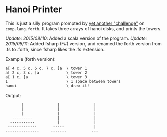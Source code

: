 # Hanoi Printer

This is just a silly program prompted by [yet another "challenge"][1] 
on `comp.lang.forth`.  It takes three arrays of hanoi disks, and prints
the towers.

_Update: 2015/08/10_: Added a scala version of the program.
_Update: 2015/08/11_: Added fsharp (F#) version, and renamed
the forth version from .fs to .forth, since fsharp likes the
.fs extension..

Example (forth version):

~~~~
a[ 4 c, 5 c, 6 c, 7 c, ]a  \ tower 1
a[ 2 c, 3 c, ]a            \ tower 2
a[ 1 c, ]a                 \ tower 3
1                          \ 1 space between towers
hanoi                      \ draw it! 
~~~~

Output:

~~~~~
       |               |               |
       |               |               |
       |               |               |
   ---------           |               |
  -----------          |               |
 -------------       -----             |
---------------     -------           ---
~~~~~

[1]: https://groups.google.com/d/topic/comp.lang.forth/WazTPrGPXz0/discussion
